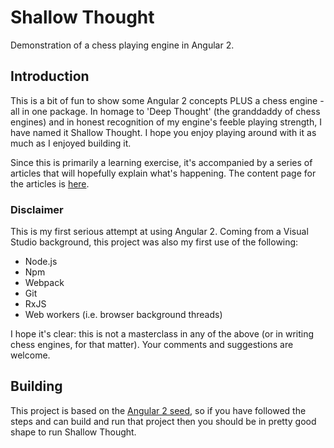 # Shallow Thought
Demonstration of a chess playing engine in Angular 2.

## Introduction
This is a bit of fun to show some Angular 2 concepts PLUS a chess engine - all in one package.  In homage to 'Deep Thought' (the granddaddy of chess engines) and in honest recognition of my engine's feeble playing strength, I have named it Shallow Thought.  I hope you enjoy playing around with it as much as I enjoyed building it.

Since this is primarily a learning exercise, it's accompanied by a series of articles that will hopefully explain what's happening.  The content page for the articles is [here](https://carljohansen.wordpress.com/2017/06/26/shallow-thought-an-angular-2-chess-player/).

### Disclaimer
This is my first serious attempt at using Angular 2.  Coming from a Visual Studio background, this project was also my first use of the following:
* Node.js
* Npm
* Webpack
* Git
* RxJS
* Web workers (i.e. browser background threads)

I hope it's clear: this is not a masterclass in any of the above (or in writing chess engines, for that matter).  Your comments and suggestions are welcome.

## Building
This project is based on the [Angular 2 seed](https://github.com/angular/angular2-seed), so if you have followed the steps and can build and run that project then you should be in pretty good shape to run Shallow Thought.
